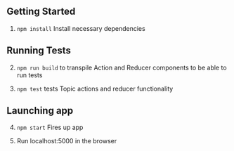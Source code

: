 ## Getting Started

1. `npm install` Install necessary dependencies

## Running Tests

2. `npm run build` to transpile Action and Reducer components to be able to run tests

3. `npm test` tests Topic actions and reducer functionality

## Launching app

4. `npm start` Fires up app

5. Run localhost:5000 in the browser

 

